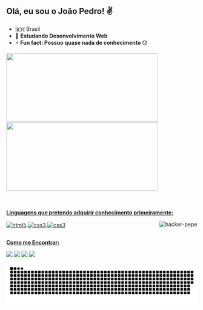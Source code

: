 ## Olá, eu sou o João Pedro! ✌

- :brazil: Brasil
- 🌱 <strong> Estudando Desenvolvimento Web </strong>
- ⚡ <strong> Fun fact: Possuo quase nada de conhecimento </strong>😓


<div>
  
  <a href="https://github.com/jpedroxd">
  <img height="180em"  width="400px" src="https://github-readme-stats.vercel.app/api?username=jpedroxd&show_icons=true&theme=cobalt&include_all_commits=true&count_private=true"/>
  <img height="180em" width="400px" src="https://github-readme-stats.vercel.app/api/top-langs/?username=jpedroxd&layout=compact&langs_count=7&theme=cobalt"/>
    
</div> <br>

## 
  
<strong> Linguagens que pretendo adquirir conhecimento primeiramente: </strong>  
  
<div style="display: inline_block">
  
  <img align="center" alt="html5" height="50" width="40" src="https://cdn.jsdelivr.net/gh/devicons/devicon/icons/html5/html5-plain-wordmark.svg">
  <img align="center" alt="css3" height="50" width="40" src="https://cdn.jsdelivr.net/gh/devicons/devicon/icons/css3/css3-plain-wordmark.svg">
  <img align="center" alt="css3" height="45" width="40" src="https://cdn.jsdelivr.net/gh/devicons/devicon/icons/javascript/javascript-original.svg">
  
  <img align="right" alt="hacker-pepe" src="https://c.tenor.com/i_K3zWsgcG8AAAAi/hacker-pepe.gif">
  
</div>
  
##
  
<strong>Como me Encontrar: </strong>
  
<div> 
  
  <a href="https://www.facebook.com/jpedroxp" target="_blank"><img src="https://img.shields.io/badge/Facebook-1877F2?style=for-the-badge&logo=facebook&logoColor=white" target="_blank"></a>
  <a href="https://instagram.com/jpedroxd" target="_blank"><img src="https://img.shields.io/badge/-Instagram-%23E4405F?style=for-the-badge&logo=instagram&logoColor=white" target="_blank"></a>
   <a href="https://twitter.com/jao_pedro__" target="_blank"><img src="https://img.shields.io/badge/Twitter-1DA1F2?style=for-the-badge&logo=twitter&logoColor=white" target="_blank"></a>
  <a href = "mailto:jpedro686@gmail.com"><img src="https://img.shields.io/badge/Gmail-D14836?style=for-the-badge&logo=gmail&logoColor=white" target="_blank"></a>
 
  ![Snake animation](https://github.com/jpedroxd/jpedroxd/blob/output/github-contribution-grid-snake.svg)
  
</div>
